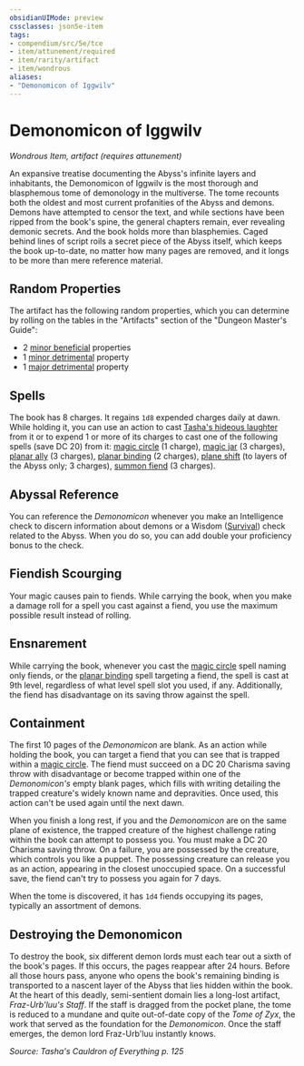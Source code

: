 ```yaml
---
obsidianUIMode: preview
cssclasses: json5e-item
tags:
- compendium/src/5e/tce
- item/attunement/required
- item/rarity/artifact
- item/wondrous
aliases: 
- "Demonomicon of Iggwilv"
---
```

# Demonomicon of Iggwilv
*Wondrous Item, artifact (requires attunement)*  


An expansive treatise documenting the Abyss's infinite layers and inhabitants, the Demonomicon of Iggwilv is the most thorough and blasphemous tome of demonology in the multiverse. The tome recounts both the oldest and most current profanities of the Abyss and demons. Demons have attempted to censor the text, and while sections have been ripped from the book's spine, the general chapters remain, ever revealing demonic secrets. And the book holds more than blasphemies. Caged behind lines of script roils a secret piece of the Abyss itself, which keeps the book up-to-date, no matter how many pages are removed, and it longs to be more than mere reference material.

## Random Properties

The artifact has the following random properties, which you can determine by rolling on the tables in the "Artifacts" section of the "Dungeon Master's Guide":

- 2 [minor beneficial](compendium/tables/artifact-properties-minor-beneficial-properties.md) properties  
- 1 [minor detrimental](compendium/tables/artifact-properties-minor-detrimental-properties.md) property  
- 1 [major detrimental](compendium/tables/artifact-properties-major-detrimental-properties.md) property  

## Spells

The book has 8 charges. It regains `1d8` expended charges daily at dawn. While holding it, you can use an action to cast [Tasha's hideous laughter](compendium/spells/tashas-hideous-laughter.md) from it or to expend 1 or more of its charges to cast one of the following spells (save DC 20) from it: [magic circle](compendium/spells/magic-circle.md) (1 charge), [magic jar](compendium/spells/magic-jar.md) (3 charges), [planar ally](compendium/spells/planar-ally.md) (3 charges), [planar binding](compendium/spells/planar-binding.md) (2 charges), [plane shift](compendium/spells/plane-shift.md) (to layers of the Abyss only; 3 charges), [summon fiend](compendium/spells/summon-fiend-tce.md) (3 charges).

## Abyssal Reference

You can reference the *Demonomicon* whenever you make an Intelligence check to discern information about demons or a Wisdom ([Survival](rules/skills.md#Survival)) check related to the Abyss. When you do so, you can add double your proficiency bonus to the check.

## Fiendish Scourging

Your magic causes pain to fiends. While carrying the book, when you make a damage roll for a spell you cast against a fiend, you use the maximum possible result instead of rolling.

## Ensnarement

While carrying the book, whenever you cast the [magic circle](compendium/spells/magic-circle.md) spell naming only fiends, or the [planar binding](compendium/spells/planar-binding.md) spell targeting a fiend, the spell is cast at 9th level, regardless of what level spell slot you used, if any. Additionally, the fiend has disadvantage on its saving throw against the spell.

## Containment

The first 10 pages of the *Demonomicon* are blank. As an action while holding the book, you can target a fiend that you can see that is trapped within a [magic circle](compendium/spells/magic-circle.md). The fiend must succeed on a DC 20 Charisma saving throw with disadvantage or become trapped within one of the *Demonomicon's* empty blank pages, which fills with writing detailing the trapped creature's widely known name and depravities. Once used, this action can't be used again until the next dawn.

When you finish a long rest, if you and the *Demonomicon* are on the same plane of existence, the trapped creature of the highest challenge rating within the book can attempt to possess you. You must make a DC 20 Charisma saving throw. On a failure, you are possessed by the creature, which controls you like a puppet. The possessing creature can release you as an action, appearing in the closest unoccupied space. On a successful save, the fiend can't try to possess you again for 7 days.

When the tome is discovered, it has `1d4` fiends occupying its pages, typically an assortment of demons.

## Destroying the Demonomicon

To destroy the book, six different demon lords must each tear out a sixth of the book's pages. If this occurs, the pages reappear after 24 hours. Before all those hours pass, anyone who opens the book's remaining binding is transported to a nascent layer of the Abyss that lies hidden within the book. At the heart of this deadly, semi-sentient domain lies a long-lost artifact, *Fraz-Urb'luu's Staff*. If the staff is dragged from the pocket plane, the tome is reduced to a mundane and quite out-of-date copy of the *Tome of Zyx*, the work that served as the foundation for the *Demonomicon*. Once the staff emerges, the demon lord Fraz-Urb'luu instantly knows.

*Source: Tasha's Cauldron of Everything p. 125*